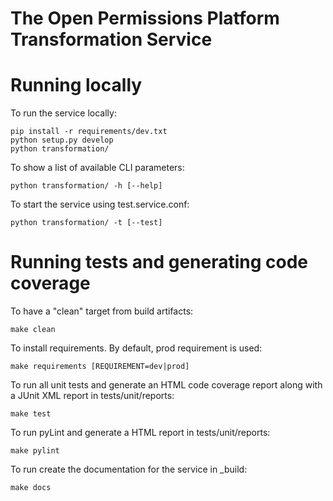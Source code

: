 The Open Permissions Platform Transformation Service
====================================================

Running locally
===============
To run the service locally:

```
pip install -r requirements/dev.txt
python setup.py develop
python transformation/
```

To show a list of available CLI parameters:

```
python transformation/ -h [--help]
```

To start the service using test.service.conf:

```
python transformation/ -t [--test]
```

Running tests and generating code coverage
==========================================
To have a "clean" target from build artifacts:

```
make clean
```

To install requirements. By default, prod requirement is used:

```
make requirements [REQUIREMENT=dev|prod]
```

To run all unit tests and generate an HTML code coverage report along with a
JUnit XML report in tests/unit/reports:

```
make test
```

To run pyLint and generate a HTML report in tests/unit/reports:

```
make pylint
```

To run create the documentation for the service in _build:

```
make docs
```
